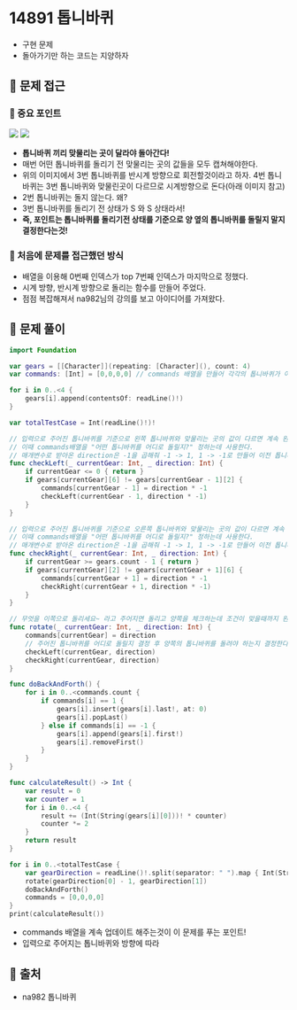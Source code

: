 # 14891 톱니바퀴
- 구현 문제
- 돌아가기만 하는 코드는 지양하자

## 🍎 문제 접근

### 📖 중요 포인트
![](https://i.imgur.com/UfYJ30h.png)
![](https://i.imgur.com/ShaR2JG.png)
- **톱니바퀴 끼리 맞물리는 곳이 달라야 돌아간다!**
- 매번 어떤 톱니바퀴를 돌리기 전 맞물리는 곳의 값들을 모두 캡쳐해야한다.
- 위의 이미지에서 3번 톱니바퀴를 반시계 방향으로 회전할것이라고 하자. 4번 톱니바퀴는 3번 톱니바퀴와 맞물린곳이 다르므로 시계방향으로 돈다(아래 이미지 참고)
- 2번 톱니바퀴는 돌지 않는다. 왜?
- 3번 톱니바퀴를 돌리기 전 상태가 S 와 S 상태라서!
- **즉, 포인트는 톱니바퀴를 돌리기전 상태를 기준으로 양 옆의 톱니바퀴를 돌릴지 말지 결정한다는것!**

### 📖 처음에 문제를 접근했던 방식
- 배열을 이용해 0번째 인덱스가 top 7번째 인덱스가 마지막으로 정했다.
- 시계 방향, 반시계 방향으로 돌리는 함수를 만들어 주었다.
- 점점 복잡해져서 na982님의 강의를 보고 아이디어를 가져왔다.

## 🍎 문제 풀이
```swift
import Foundation

var gears = [[Character]](repeating: [Character](), count: 4)
var commands: [Int] = [0,0,0,0] // commands 배열을 만들어 각각의 톱니바퀴가 어디로 도는지 결정한다

for i in 0..<4 {
    gears[i].append(contentsOf: readLine()!)
}

var totalTestCase = Int(readLine()!)!

// 입력으로 주어진 톱니바퀴를 기준으로 왼쪽 톱니바퀴와 맞물리는 곳의 값이 다르면 계속 왼쪽으로 퍼져나간다
// 이때 commands배열을 "어떤 톱니바퀴를 어디로 돌릴지?" 정하는데 사용한다.
// 매개변수로 받아온 direction은 -1을 곱해줘 -1 -> 1, 1 -> -1로 만들어 이전 톱니바퀴의 역방향을 구현.
func checkLeft(_ currentGear: Int, _ direction: Int) {
    if currentGear <= 0 { return }
    if gears[currentGear][6] != gears[currentGear - 1][2] {
        commands[currentGear - 1] = direction * -1
        checkLeft(currentGear - 1, direction * -1)
    }
}

// 입력으로 주어진 톱니바퀴를 기준으로 오른쪽 톱니바퀴와 맞물리는 곳의 값이 다르면 계속 오른쪽으로 퍼져나간다
// 이때 commands배열을 "어떤 톱니바퀴를 어디로 돌릴지?" 정하는데 사용한다.
// 매개변수로 받아온 direction은 -1을 곱해줘 -1 -> 1, 1 -> -1로 만들어 이전 톱니바퀴의 역방향을 구현.
func checkRight(_ currentGear: Int, _ direction: Int) {
    if currentGear >= gears.count - 1 { return }
    if gears[currentGear][2] != gears[currentGear + 1][6] {
        commands[currentGear + 1] = direction * -1
        checkRight(currentGear + 1, direction * -1)
    }
}

// 무엇을 이쪽으로 돌리세요~ 라고 주어지면 돌리고 양쪽을 체크하는데 조건이 맞을때까지 왼쪽, 오른쪽으로 퍼져나간다.
func rotate(_ currentGear: Int, _ direction: Int) {
    commands[currentGear] = direction
    // 주어진 톱니바퀴를 어디로 돌릴지 결정 후 양쪽의 톱니바퀴를 돌려야 하는지 결정한다.
    checkLeft(currentGear, direction)
    checkRight(currentGear, direction)
}

func doBackAndForth() {
    for i in 0..<commands.count {
        if commands[i] == 1 {
            gears[i].insert(gears[i].last!, at: 0)
            gears[i].popLast()
        } else if commands[i] == -1 {
            gears[i].append(gears[i].first!)
            gears[i].removeFirst()
        }
    }
}

func calculateResult() -> Int {
    var result = 0
    var counter = 1
    for i in 0..<4 {
        result += (Int(String(gears[i][0]))! * counter)
        counter *= 2
    }
    return result
}

for i in 0..<totalTestCase {
    var gearDirection = readLine()!.split(separator: " ").map { Int(String($0))! }
    rotate(gearDirection[0] - 1, gearDirection[1])
    doBackAndForth()
    commands = [0,0,0,0]
}
print(calculateResult())
```
- commands 배열을 계속 업데이트 해주는것이 이 문제를 푸는 포인트!
- 입력으로 주어지는 톱니바퀴와 방향에 따라 

## 🍎 출처
- na982 톱니바퀴
